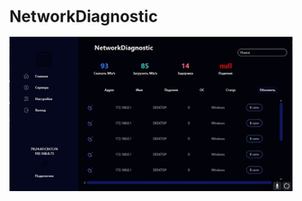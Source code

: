 # NetworkDiagnostic
![alt text](https://github.com/xR4V3/NetworkDiagnostic/blob/main/NetworkDiagnostic/KWY-r309UY8.jpg)
